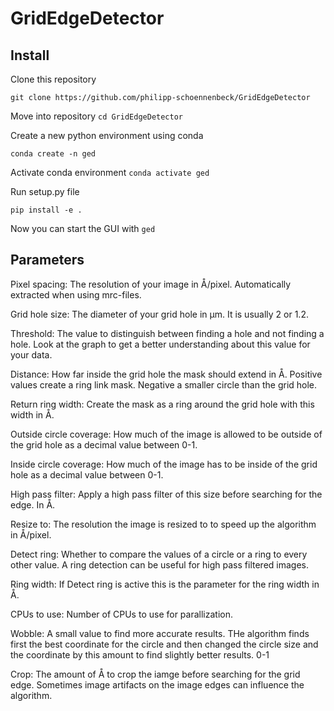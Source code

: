 # GridEdgeDetector

## Install

Clone this repository

```git clone https://github.com/philipp-schoennenbeck/GridEdgeDetector```

Move into repository
```cd GridEdgeDetector```

Create a new python environment using conda

```conda create -n ged```

Activate conda environment
```conda activate ged```

Run setup.py file

```pip install -e .```

Now you can start the GUI with 
```ged```

## Parameters

Pixel spacing: The resolution of your image in Å/pixel. Automatically extracted when using mrc-files.

Grid hole size: The diameter of your grid hole in μm. It is usually 2 or 1.2.

Threshold: The value to distinguish between finding a hole and not finding a hole. Look at the graph to get a better understanding about this value for your data.

Distance: How far inside the grid hole the mask should extend in Å. Positive values create a ring link mask. Negative a smaller circle than the grid hole.

Return ring width: Create the mask as a ring around the grid hole with this width in Å.

Outside circle coverage: How much of the image is allowed to be outside of the grid hole as a decimal value between 0-1.

Inside circle coverage: How much of the image has to be inside of the grid hole as a decimal value between 0-1.

High pass filter: Apply a high pass filter of this size before searching for the edge. In Å. 


Resize to: The resolution the image is resized to to speed up the algorithm in Å/pixel.

Detect ring: Whether to compare the values of a circle or a ring to every other value. A ring detection can be useful for high pass filtered images.

Ring width: If Detect ring is active this is the parameter for the ring width in Å.

CPUs to use: Number of CPUs to use for parallization.

Wobble: A small value to find more accurate results. THe algorithm finds first the best coordinate for the circle and then changed the circle size and the coordinate by this amount to find slightly better results. 0-1

Crop: The amount of Å to crop the iamge before searching for the grid edge. Sometimes image artifacts on the image edges can influence the algorithm. 